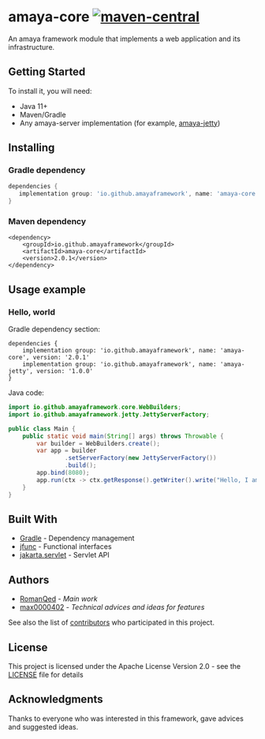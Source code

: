 # amaya-core [![maven-central](https://img.shields.io/maven-central/v/io.github.amayaframework/amaya-core/2.0.0?color=blue)](https://repo1.maven.org/maven2/io/github/amayaframework/amaya-core/2.0.0)

An amaya framework module that implements a web application and its infrastructure.

## Getting Started

To install it, you will need:

* Java 11+
* Maven/Gradle
* Any amaya-server implementation (for example, [amaya-jetty](https://github.com/AmayaFramework/amaya-jetty))

## Installing

### Gradle dependency

```Groovy
dependencies {
   implementation group: 'io.github.amayaframework', name: 'amaya-core', version: '2.0.0'
}
```

### Maven dependency

```
<dependency>
    <groupId>io.github.amayaframework</groupId>
    <artifactId>amaya-core</artifactId>
    <version>2.0.1</version>
</dependency>
```

## Usage example

### Hello, world

<p>Gradle dependency section:</p>

```Gradle
dependencies {
    implementation group: 'io.github.amayaframework', name: 'amaya-core', version: '2.0.1'
    implementation group: 'io.github.amayaframework', name: 'amaya-jetty', version: '1.0.0'
}
```

<p>Java code:</p>

```Java
import io.github.amayaframework.core.WebBuilders;
import io.github.amayaframework.jetty.JettyServerFactory;

public class Main {
    public static void main(String[] args) throws Throwable {
        var builder = WebBuilders.create();
        var app = builder
                .setServerFactory(new JettyServerFactory())
                .build();
        app.bind(8080);
        app.run(ctx -> ctx.getResponse().getWriter().write("Hello, I am Amaya"));
    }
}
```

## Built With

* [Gradle](https://gradle.org) - Dependency management
* [jfunc](https://github.com/RomanQed/jfunc) - Functional interfaces
* [jakarta.servlet](https://projects.eclipse.org/projects/ee4j.servlet) - Servlet API

## Authors

* [RomanQed](https://github.com/RomanQed) - *Main work*
* [max0000402](https://github.com/max0000402) - *Technical advices and ideas for features*

See also the list of [contributors](https://github.com/AmayaFramework/amaya-core/contributors) who participated
in this project.

## License

This project is licensed under the Apache License Version 2.0 - see the [LICENSE](LICENSE) file for details

## Acknowledgments

Thanks to everyone who was interested in this framework, gave advices and suggested ideas.
